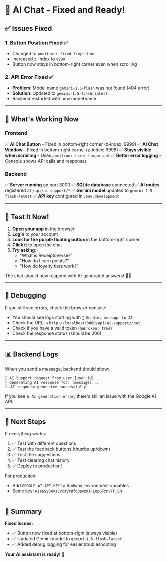 # 🎉 AI Chat - Fixed and Ready!

## ✅ Issues Fixed

### 1. **Button Position Fixed** ✅

- Changed to `position: fixed !important`
- Increased z-index to `9999`
- Button now stays in bottom-right corner even when scrolling

### 2. **API Error Fixed** ✅

- **Problem**: Model name `gemini-1.5-flash` was not found (404 error)
- **Solution**: Updated to `gemini-1.5-flash-latest`
- Backend restarted with new model name

---

## 🎨 What's Working Now

### Frontend

✅ **AI Chat Button** - Fixed in bottom-right corner (z-index: 9999)
✅ **AI Chat Window** - Fixed in bottom-right corner (z-index: 9998)
✅ **Stays visible when scrolling** - Uses `position: fixed !important`
✅ **Better error logging** - Console shows API calls and responses

### Backend

✅ **Server running** on port 3000
✅ **SQLite database** connected
✅ **AI routes** registered at `/api/ai-support/*`
✅ **Gemini model** updated to `gemini-1.5-flash-latest`
✅ **API key** configured in `.env.development`

---

## 🧪 Test It Now!

1. **Open your app** in the browser
2. **Login** to your account
3. **Look for the purple floating button** in the bottom-right corner
4. **Click it** to open the chat
5. **Try asking**:
   - "What is ReceiptoVerse?"
   - "How do I earn points?"
   - "How do loyalty tiers work?"

The chat should now respond with AI-generated answers! 🤖✨

---

## 🐛 Debugging

If you still see errors, check the browser console:

- You should see logs starting with `🤖 Sending message to AI:`
- Check the URL is `http://localhost:3000/api/ai-support/chat`
- Check if you have a valid token (`hasToken: true`)
- Check the response status (should be 200)

---

## 📊 Backend Logs

When you send a message, backend should show:

```
🤖 AI Support request from user [user_id]
🤖 Generating AI response for: [message]...
✅ AI response generated successfully
```

If you see `❌ AI generation error`, there's still an issue with the Google AI API.

---

## 🎯 Next Steps

If everything works:

1. ✅ Test with different questions
2. ✅ Test the feedback buttons (thumbs up/down)
3. ✅ Test the suggestions
4. ✅ Test clearing chat history
5. ✅ Deploy to production!

For production:

- Add `GOOGLE_AI_API_KEY` to Railway environment variables
- Same key: `AIzaSyBAVs3VcaytBfq3poznIFL0pOFznvTF_EM`

---

## 🚀 Summary

**Fixed Issues:**

- ✅ Button now fixed at bottom-right (always visible)
- ✅ Updated Gemini model to `gemini-1.5-flash-latest`
- ✅ Added debug logging for easier troubleshooting

**Your AI assistant is ready!** 🎉
